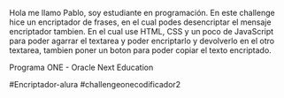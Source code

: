 Hola me llamo Pablo, soy estudiante en programación.
En este challenge hice un encriptador de frases, en el cual podes desencriptar el mensaje
encriptador tambien.
En el cual use HTML, CSS y un poco de JavaScript para poder agarrar el textarea y poder 
encriptarlo y devolverlo en el otro textarea, tambien poner un boton para
poder copiar el texto encriptado.

Programa ONE - Oracle Next Education

#Encriptador-alura
#challengeonecodificador2
